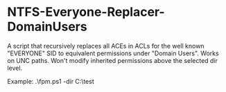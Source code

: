 # NTFS-Everyone-Replacer-DomainUsers
A script that recursively replaces all ACEs in ACLs for the well known "EVERYONE" SID to equivalent permissions under "Domain Users".
Works on UNC paths. Won't modify inherited permissions above the selected dir level.

Example:
.\fpm.ps1 -dir C:\test

